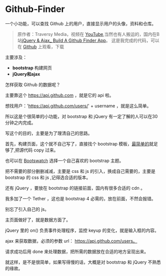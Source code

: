 # Github-Finder

一个小功能，可以查找 Github 上的用户，直接显示用户的头像，资料和仓库。

> 原作者：Traversy Media，视频在 [YouTube](https://www.youtube.com/watch?v=lIKrfLWNsUI),当然也有人搬运的，国内在B站[jQuery & Ajax_ Build A Github Finder App](http://www.bilibili.com/video/av8235835/)。
> 这是我完成的代码，可以在 [Github](https://github.com/Artila/Github-Finder) 上观看，下载

主要涉及：
- **bootstrap** 构建网页
- **jQuery和ajax**

怎样获取 Github 的数据呢？

主要靠这个 https://api.github.com ，就是它的 api 啦。

想找用户：'https://api.github.com/users/' + username ，就是这么简单。

所以这是个很简单的小功能，对 bootstrap 和 jQuery 有一定了解的人可以在30分钟之内完成。

写这个的目的，主要是为了理清自己的思路。

首先，构建页面，这个就不自己写了，直接找个 bootstrap 模板，[最简单的](http://getbootstrap.com/examples/starter-template/)就足够了,把源代码 copy 过来。

也可以在 [Bootswatch](http://bootswatch.com/) 选择一个自己喜欢的 bootstrap 主题。

把不需要的部分删删减减，主要是 css 和 js 的引入，换成自己需要的，主要是 bootstrap 的 css 和 js ,记得选合适的版本。

还有 jQuery ，要放在  bootstrap 的链接前面，国内有很多合适的 cdn 。

我多加了一个 Tether ，这也是   bootstrap 4 必需的，放在前面，不然会报错。

别忘了引入自己的 js。

主页面做好了，就是数据方面了。

jQuery 里的 on() 负责事件处理程序，监控 keyup 的变化，就是输入框的内容。

ajax 来获取数据，必须的参数 url：  https://api.github.com/users。

请求成功后用 done 来处理数据，把所需的数据放在合适的地方呈现出来。

就这样，是不是很简单，如果写得慢的话，大概是对 bootstrap 和 jQuery 不熟悉的缘故。
